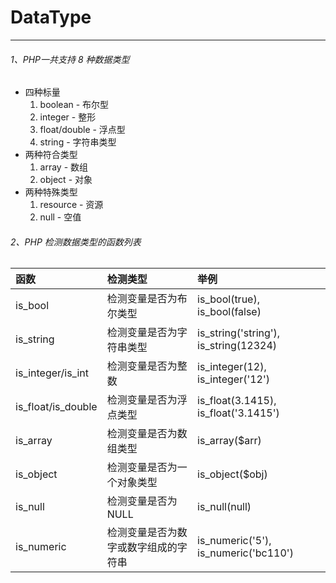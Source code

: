 # DataType

---
###### 1、PHP一共支持 8 种数据类型
- 四种标量
   1. boolean      - 布尔型 
   2. integer      - 整形
   3. float/double - 浮点型
   4. string       - 字符串类型
- 两种符合类型
   1. array        - 数组
   2. object       - 对象
- 两种特殊类型
   1. resource     - 资源
   2. null         - 空值
   
###### 2、PHP 检测数据类型的函数列表
| 函数                 | 检测类型                         | 举例                                  |
|:-------------------|:---------------------------------|:--------------------------------------|
| is_bool             | 检测变量是否为布尔类型            | is_bool(true), is_bool(false)          |
| is_string           | 检测变量是否为字符串类型           | is_string('string'), is_string(12324) |
| is_integer/is_int   | 检测变量是否为整数                | is_integer(12), is_integer('12')      |
| is_float/is_double  | 检测变量是否为浮点类型             | is_float(3.1415), is_float('3.1415')  |
| is_array            | 检测变量是否为数组类型             | is_array($arr)                        |
| is_object           | 检测变量是否为一个对象类型         | is_object($obj)                        |
| is_null             | 检测变量是否为NULL                | is_null(null)                         |
| is_numeric          | 检测变量是否为数字或数字组成的字符串 | is_numeric('5'), is_numeric('bc110')  |